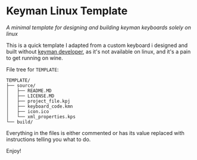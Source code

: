 # Keyman Linux Template
*A minimal template for designing and building keyman keyboards solely on linux*

This is a quick template I adapted from a custom keyboard i designed and built without [keyman developer](https://keyman.com/developer/), as it's not available on linux, and it's a pain to get running on wine.

File tree for `TEMPLATE`:
```
TEMPLATE/
├── source/
│   ├── README.MD
│   ├── LICENSE.MD
│   ├── project_file.kpj
│   ├── keyboard_code.kmn
│   ├── icon.ico
│   └── xml_properties.kps
└── build/
```
Everything in the files is either commented or has its value replaced with instructions telling you what to do.

Enjoy!
